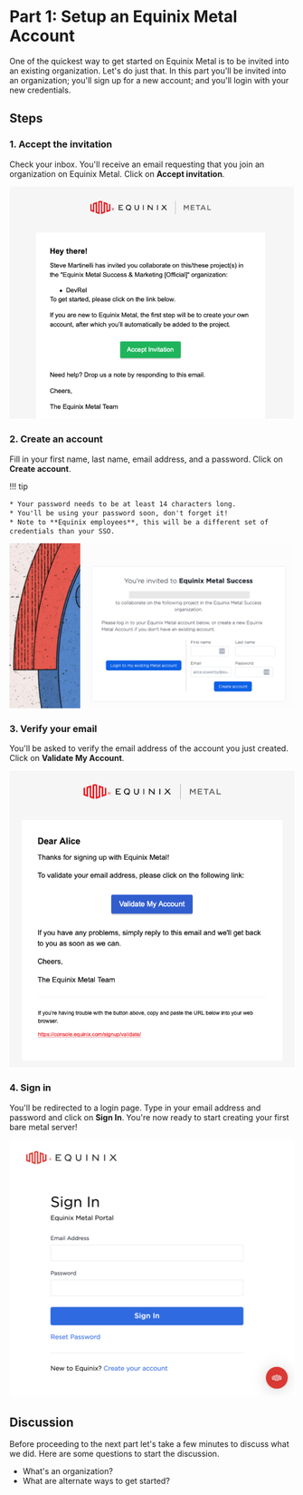 # Part 1: Setup an Equinix Metal Account

One of the quickest way to get started on Equinix Metal is to be invited into an existing organization. Let's do just that. In this part you'll be invited into an organization; you'll sign up for a new account; and you'll login with your new credentials.

## Steps

### 1. Accept the invitation

Check your inbox. You'll receive an email requesting that you join an organization on Equinix Metal. Click on **Accept invitation**.

![](../images/part1/1-invite.png)

### 2. Create an account

Fill in your first name, last name, email address, and a password. Click on **Create account**.

!!! tip

    * Your password needs to be at least 14 characters long.
    * You'll be using your password soon, don't forget it!
    * Note to **Equinix employees**, this will be a different set of credentials than your SSO.

![](../images/part1/2-sign-up.png)

### 3. Verify your email

You'll be asked to verify the email address of the account you just created. Click on **Validate My Account**.

![](../images/part1/3-validate.png)

### 4. Sign in

You'll be redirected to a login page. Type in your email address and password and click on **Sign In**. You're now ready to start creating your first bare metal server!

![](../images/part1/4-sign-in.png)

## Discussion

Before proceeding to the next part let's take a few minutes to discuss what we did. Here are some questions to start the discussion.

* What's an organization?
* What are alternate ways to get started?
